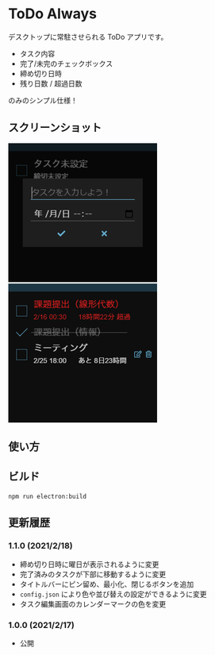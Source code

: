 # ToDo Always

デスクトップに常駐させられる ToDo アプリです。

- タスク内容
- 完了/未完のチェックボックス
- 締め切り日時
- 残り日数 / 超過日数

のみのシンプル仕様！

## スクリーンショット

![スクリーンショット](screenshot/1.png)
![スクリーンショット](screenshot/2.png)

## 使い方

## ビルド

`npm run electron:build`

## 更新履歴

### 1.1.0 (2021/2/18)

- 締め切り日時に曜日が表示されるように変更
- 完了済みのタスクが下部に移動するように変更
- タイトルバーにピン留め、最小化、閉じるボタンを追加
- `config.json` により色や並び替えの設定ができるように変更
- タスク編集画面のカレンダーマークの色を変更

### 1.0.0 (2021/2/17)

- 公開
